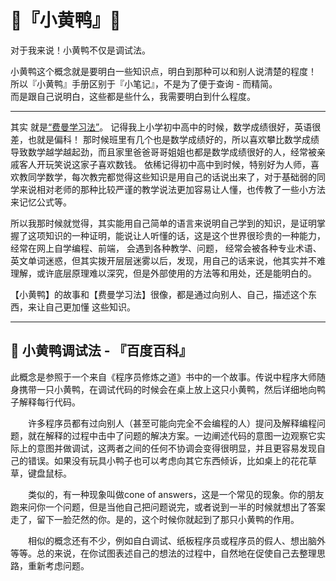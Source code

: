 # 🐣『小黄鸭』🐥

对于我来说！小黄鸭不仅是调试法。

小黄鸭这个概念就是要明白一些知识点，明白到那种可以和别人说清楚的程度！  
所以『小黄鸭』手册区别于『小笔记』，不是为了便于查询 - 而精简。  
而是跟自己说明白，这些都是些什么，我需要明白到什么程度。  

---

其实 就是[“费曼学习法”](https://www.jianshu.com/p/9d12f211dc73)。
记得我上小学初中高中的时候，数学成绩很好，英语很差，也就是偏科！ 那时候班里有几个也是数学成绩好的，所以喜欢攀比数学成绩导致数学越学越起劲，而且家里爸爸哥哥姐姐也都是数学成绩很好的人，经常被亲戚客人开玩笑说这家子喜欢数钱。 依稀记得初中高中到时候，特别好为人师，喜欢教同学数学，每次教完都觉得这些知识是用自己的话说出来了，对于基础弱的同学来说相对老师的那种比较严谨的教学说法更加容易让人懂，也传教了一些小方法来记忆公式等。

所以我那时候就觉得，其实能用自己简单的语言来说明自己学到的知识，是证明掌握了这项知识的一种证明，能说让人听懂的话，这是这个世界很珍贵的一种能力，经常在网上自学编程、前端， 会遇到各种教学、问题， 经常会被各种专业术语、英文单词迷惑，但其实拨开层层迷雾以后，发现，用自己的话来说，他其实并不难理解，或许底层原理难以深究，但是外部使用的方法等和用处，还是能明白的。

【小黄鸭】的故事和【费曼学习法】很像，都是通过向别人、自己，描述这个东西，来让自己更加懂 这些知识。


---

## 🐤 小黄鸭调试法 - 『百度百科』 
此概念是参照于一个来自《程序员修炼之道》书中的一个故事。传说中程序大师随身携带一只小黄鸭，在调试代码的时候会在桌上放上这只小黄鸭，然后详细地向鸭子解释每行代码。  

　　许多程序员都有过向别人（甚至可能向完全不会编程的人）提问及解释编程问题，就在解释的过程中击中了问题的解决方案。一边阐述代码的意图一边观察它实际上的意图并做调试，这两者之间的任何不协调会变得很明显，并且更容易发现自己的错误。如果没有玩具小鸭子也可以考虑向其它东西倾诉，比如桌上的花花草草，键盘鼠标。  

　　类似的，有一种现象叫做cone of answers，这是一个常见的现象。你的朋友跑来问你一个问题，但是当他自己把问题说完，或者说到一半的时候就想出了答案走了，留下一脸茫然的你。是的，这个时候你就起到了那只小黄鸭的作用。  

　　相似的概念还有不少，例如自白调试、纸板程序员或程序员的假人、想出脑外等等。总的来说，在你试图表述自己的想法的过程中，自然地在促使自己去整理思路，重新考虑问题。